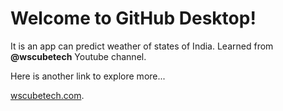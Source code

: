# Welcome to GitHub Desktop!
It is an app can predict weather of states of India. Learned from   **@wscubetech**    Youtube channel.


Here is  another link to explore more...

 [wscubetech.com](https://www.youtube.com/redirect?event=channel_description&redir_token=QUFFLUhqbmJPZko1c2NQOFBFLWhycEN2M0hWNThiZ2Rmd3xBQ3Jtc0tsQ2ZKRHBnWk9Eb1lrOTJhQVhMODdfWnl3XzhPRWxvSUMzQmtacVJQLTRVcmlCc1BwWlJVNThiNDlINm5IYTlqcXdTclFmSm1OU2JtVlM1UndDSFdvWkh2WTNINmxyeUJlZG9FUUFzQXIzUFphWlo0aw&q=https%3A%2F%2Fwww.wscubetech.com%2F).